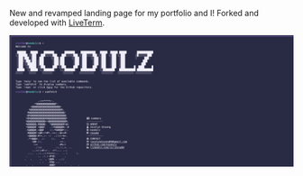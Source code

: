 New and revamped landing page for my portfolio and I! Forked and developed with [LiveTerm](https://github.com/cveinnt/LiveTerm).

![demo](/assets/sitedemo.png)
